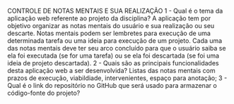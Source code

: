 CONTROLE DE NOTAS MENTAIS E SUA REALIZAÇÃO
1 - Qual é o tema da aplicação web referente ao projeto da disciplina?
A aplicação tem por objetivo organizar as notas mentais do usuário e sua realização ou seu descarte.
Notas mentais podem ser lembretes para execução de uma determinada tarefa ou uma ideia para execução de um projeto. Cada uma das notas mentais deve ter seu arco concluído para que o usuário saiba se ela foi executada (se for uma tarefa) ou se ela foi descartada (se foi uma ideia de projeto descartada).
2 - Quais são as principais funcionalidades desta aplicação web a ser desenvolvida?
Listas das notas mentais com prazos de execução, viabildiade, intervenientes, espaço para anotação;
3 - Qual é o link do repositório no GitHub que será usado para armazenar o código-fonte do projeto?
